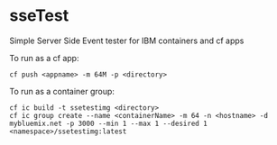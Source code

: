 # sseTest
Simple Server Side Event tester for IBM containers and cf apps


To run as a cf app:

    cf push <appname> -m 64M -p <directory>

To run as a container group:

    cf ic build -t ssetestimg <directory>
    cf ic group create --name <containerName> -m 64 -n <hostname> -d mybluemix.net -p 3000 --min 1 --max 1 --desired 1 <namespace>/ssetestimg:latest
